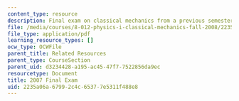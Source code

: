 ```yaml
---
content_type: resource
description: Final exam on classical mechanics from a previous semester.
file: /media/courses/8-012-physics-i-classical-mechanics-fall-2008/2235a06a67992c4c65377e5311f488e8_2007_final.pdf
file_type: application/pdf
learning_resource_types: []
ocw_type: OCWFile
parent_title: Related Resources
parent_type: CourseSection
parent_uid: d3234428-a195-ac45-47f7-7522856da9ec
resourcetype: Document
title: 2007 Final Exam
uid: 2235a06a-6799-2c4c-6537-7e5311f488e8
---
```

